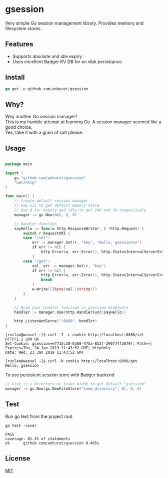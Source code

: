 # gsession

Very simple Go session management library. Provides memory and filesystem stores.

## Features

* Supports absolute and idle expiry
* Uses excellent Badger KV DB for on disk persistance

## Install

```go
go get -u github.com/anhuret/gsession

```

## Why?

Why another Go session manager?\
This is my humble attempt at learning Go. A session manager seemed like a good choice.\
Yes, take it with a grain of salt please.

## Usage

```go

package main

import (
	gs "github.com/anhuret/gsession"
	"net/http"
)

func main() {
	// Create default session manager
	// Use nil to get default memory store
	// Use 0 for expiry and idle to get 24H and 1H respectively
	manager := gs.New(nil, 0, 0)

	// Handler function
	sayHello := func(w http.ResponseWriter, r *http.Request) {
		switch r.RequestURI {
		case "/set":
			err := manager.Set(r, "key", "Hello, gsession\n")
			if err != nil {
				http.Error(w, err.Error(), http.StatusInternalServerError)
			}
		case "/get":
			val, err := manager.Get(r, "key")
			if err != nil {
				http.Error(w, err.Error(), http.StatusInternalServerError)
				break
			}
			w.Write([]byte(val.(string)))
		}
	}

	// Wrap your handler function in gsession middlware
	handler := manager.Use(http.HandlerFunc(sayHello))

	http.ListenAndServe(":8080", handler)
}

```

```
[ruslan@weasel ~]$ curl -I -c cookie http://localhost:8080/set
HTTP/1.1 200 OK
Set-Cookie: gsession=e7735c38-0368-475a-852f-290774f2679f; Path=/; Expires=Thu, 24 Jan 2019 11:43:52 GMT; HttpOnly
Date: Wed, 23 Jan 2019 11:43:52 GMT

[ruslan@weasel ~]$ curl -b cookie http://localhost:8080/get
Hello, gsession

```

To use persistent session store with Badger backend

```go
// Give it a directory or leave blank to get default "gsession"
manager := gs.New(gs.NewFileStore("some_directory", 0), 0, 0)
```

## Test

Run go test from the project root

```
go test -cover

PASS
coverage: 81.3% of statements
ok  	github.com/anhuret/gsession	0.465s

```

## License

[MIT](LICENSE)
